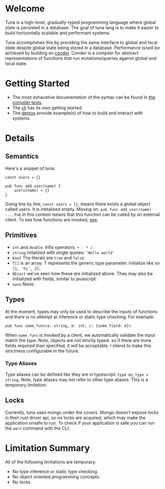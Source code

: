 # Welcome

Tuna is a high-level, gradually-typed programming language where global state is persisted in a database. The goal of tuna lang is to make it easier to build horizontally scalable and performant systems.

Tuna accomplishes this by providing the same interface to global and local state despite global state being stored in a database. Performance is/will be achieved by building on [conder](https://github.com/Conder-Systems/conder). Conder is a compiler for abstract representations of functions that run mutations/queries against global and local state.

# Getting Started
- The most exhaustive documentation of the syntax can be found in [the compiler tests](tuna-compiler/src/test/language.spec.ts).
- The [cli](tuna/readme.md) has its own getting started.
- The [demos](tuna/demos) provide example(s) of how to build and interact with systems.

# Details

## Semantics
Here's a snippet of tuna:

```
const users = {}

pub func add_user(name) {
    users[name] = {}
}
```

Going line by line, `const users = {}`, means there exists a global object called users. It is intitalized empty. Moving on: `pub func add_user(name) ...`. `Pub` in this context means that this function can be called by an external client. To see how functions are invoked, [see](tuna/demos/).

## Primitives

- `int` and `double`. Infix operators: `+ - * /`.
- `string` initalized with single quotes: `'Hello world'`
- `bool` The literals are `true` and `false`.
- `T[]` is an array. T represents the generic type parameter. Initialize like so `[1, 'hi', 2]`.
- `Object` we've seen how these are initialized above. They may also be initialized with fields, similar to javascript.
- `none` None.


## Types

At the moment, types may only be used to describe the inputs of functions and there is no attempt at inference or static type checking.
For example:
```
pub func some_func(a: string, b: int, c: {some_field: b})
```

When `some_func` is invoked by a client, we automatically validate the input match the type. Note, objects are not strictly typed, so if there are more fields required than specified, it will be acceptable. I intend to make this strictness configurable in the future.

### Type Aliases

Type aliases can be defined like they are in typescript: `type my_type = string`.
Note, type aliases may not refer to other type aliases. This is a temporary limitation.

## Locks

Currently, tuna uses mongo under the covers. Mongo doesn't expose locks in their rust driver api, so no locks are acquired, which may make the application unsafe to run. To check if your application is safe you can run the `warn` command with the CLI.


# Limitation Summary
All of the following limitations are temporary:
- No type inference or static type checking.
- No object oriented programming concepts.
- No locks


